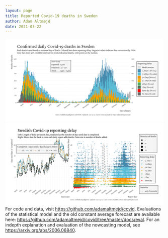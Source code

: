 ```yaml
---
layout: page
title: Reported Covid-19 deaths in Sweden
author: Adam Altmejd
date: 2021-03-22
---
```


![Graph of Swedish Covid-19 deaths with reporting delay.](deaths_lag_sweden_2021-03-22.png "Swedish Covid-19 deaths.")
![Graph of Swedish Covid-19 reporting delay in daily deaths.](lag_trend_sweden_2021-03-22.png "Trend in Swedish Covid-19 mortality reporting delay.")
For code and data, visit <https://github.com/adamaltmejd/covid>.
Evaluations of the statistical model and the old constant average forecast are available here: <https://github.com/adamaltmejd/covid/tree/master/docs/eval>.
For an indepth explanation and evaluation of the nowcasting model, see <https://arxiv.org/abs/2006.06840>.
